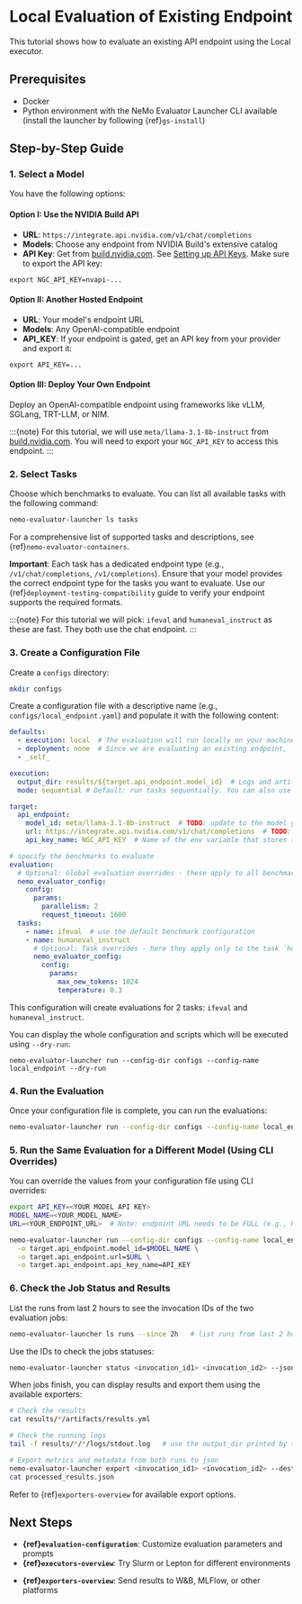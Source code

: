 # Local Evaluation of Existing Endpoint

This tutorial shows how to evaluate an existing API endpoint using the Local executor.

## Prerequisites

- Docker
- Python environment with the NeMo Evaluator Launcher CLI available (install the launcher by following {ref}`gs-install`)

## Step-by-Step Guide

### 1. Select a Model

You have the following options:

#### Option I: Use the NVIDIA Build API

- **URL**: `https://integrate.api.nvidia.com/v1/chat/completions`
- **Models**: Choose any endpoint from NVIDIA Build's extensive catalog
- **API Key**: Get from [build.nvidia.com](https://build.nvidia.com/meta/llama-3_1-8b-instruct). See [Setting up API Keys](https://docs.omniverse.nvidia.com/guide-sdg/latest/setup.html#preview-and-set-up-an-api-key).
  Make sure to export the API key:

```
export NGC_API_KEY=nvapi-...
```

#### Option II: Another Hosted Endpoint

- **URL**: Your model's endpoint URL
- **Models**: Any OpenAI-compatible endpoint
- **API_KEY**: If your endpoint is gated, get an API key from your provider and export it:

```
export API_KEY=...
```

#### Option III: Deploy Your Own Endpoint

Deploy an OpenAI-compatible endpoint using frameworks like vLLM, SGLang, TRT-LLM, or NIM.
<!-- TODO: uncomment ref once the guide is ready -->
<!-- Refer to {ref}`bring-your-own-endpoint-manual` for deployment guidance -->

:::{note}
For this tutorial, we will use `meta/llama-3.1-8b-instruct` from [build.nvidia.com](https://build.nvidia.com/meta/llama-3_1-8b-instruct). You will need to export your `NGC_API_KEY` to access this endpoint.
:::

### 2. Select Tasks

Choose which benchmarks to evaluate. You can list all available tasks with the following command:

```bash
nemo-evaluator-launcher ls tasks
```

For a comprehensive list of supported tasks and descriptions, see {ref}`nemo-evaluator-containers`.

**Important**: Each task has a dedicated endpoint type (e.g., `/v1/chat/completions`, `/v1/completions`). Ensure that your model provides the correct endpoint type for the tasks you want to evaluate. Use our {ref}`deployment-testing-compatibility` guide to verify your endpoint supports the required formats.

:::{note}
For this tutorial we will pick: `ifeval` and `humaneval_instruct` as these are fast. They both use the chat endpoint.
:::

### 3. Create a Configuration File

Create a `configs` directory:

```bash
mkdir configs
```

Create a configuration file with a descriptive name (e.g., `configs/local_endpoint.yaml`)
and populate it with the following content:

```yaml
defaults:
  - execution: local  # The evaluation will run locally on your machine using Docker
  - deployment: none  # Since we are evaluating an existing endpoint,  we don't need to deploy the model
  - _self_

execution:
  output_dir: results/${target.api_endpoint.model_id}  # Logs and artifacts will be saved here
  mode: sequential # Default: run tasks sequentially. You can also use the mode 'parallel'

target:
  api_endpoint:
    model_id: meta/llama-3.1-8b-instruct  # TODO: update to the model you want to evaluate
    url: https://integrate.api.nvidia.com/v1/chat/completions  # TODO: update to the endpoint you want to evaluate
    api_key_name: NGC_API_KEY  # Name of the env variable that stores the API Key with access to build.nvidia.com (or model of your choice)

# specify the benchmarks to evaluate
evaluation:
  # Optional: Global evaluation overrides - these apply to all benchmarks below
  nemo_evaluator_config:
    config:
      params:
        parallelism: 2
        request_timeout: 1600
  tasks:
    - name: ifeval  # use the default benchmark configuration
    - name: humaneval_instruct
      # Optional: Task overrides - here they apply only to the task `humaneval_instruct`
      nemo_evaluator_config:
        config:
          params:
            max_new_tokens: 1024
            temperature: 0.3
```

This configuration will create evaluations for 2 tasks: `ifeval` and `humaneval_instruct`.

You can display the whole configuration and scripts which will be executed using `--dry-run`:

```
nemo-evaluator-launcher run --config-dir configs --config-name local_endpoint --dry-run
```

### 4. Run the Evaluation

Once your configuration file is complete, you can run the evaluations:

```bash
nemo-evaluator-launcher run --config-dir configs --config-name local_endpoint
```

### 5. Run the Same Evaluation for a Different Model (Using CLI Overrides)
You can override the values from your configuration file using CLI overrides:

```bash
export API_KEY=<YOUR MODEL API KEY>
MODEL_NAME=<YOUR_MODEL_NAME>
URL=<YOUR_ENDPOINT_URL>  # Note: endpoint URL needs to be FULL (e.g., https://api.example.com/v1/chat/completions)

nemo-evaluator-launcher run --config-dir configs --config-name local_endpoint \
  -o target.api_endpoint.model_id=$MODEL_NAME \
  -o target.api_endpoint.url=$URL \
  -o target.api_endpoint.api_key_name=API_KEY
```

### 6. Check the Job Status and Results

List the runs from last 2 hours to see the invocation IDs of the two evaluation jobs:

```bash
nemo-evaluator-launcher ls runs --since 2h   # list runs from last 2 hours
```

Use the IDs to check the jobs statuses:

```bash
nemo-evaluator-launcher status <invocation_id1> <invocation_id2> --json
```

When jobs finish, you can display results and export them using the available exporters:

```bash
# Check the results
cat results/*/artifacts/results.yml

# Check the running logs
tail -f results/*/*/logs/stdout.log   # use the output_dir printed by the run command

# Export metrics and metadata from both runs to json
nemo-evaluator-launcher export <invocation_id1> <invocation_id2> --dest local --format json
cat processed_results.json
```

Refer to {ref}`exporters-overview` for available export options.

## Next Steps

- **{ref}`evaluation-configuration`**: Customize evaluation parameters and prompts
- **{ref}`executors-overview`**: Try Slurm or Lepton for different environments
<!-- TODO: uncoment once ready -->
<!-- - **{ref}`bring-your-own-endpoint-manual`**: Deploy your own endpoints with various frameworks -->
- **{ref}`exporters-overview`**: Send results to W&B, MLFlow, or other platforms
